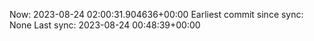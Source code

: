 Now: 2023-08-24 02:00:31.904636+00:00 Earliest commit since sync: None Last sync: 2023-08-24 00:48:39+00:00
